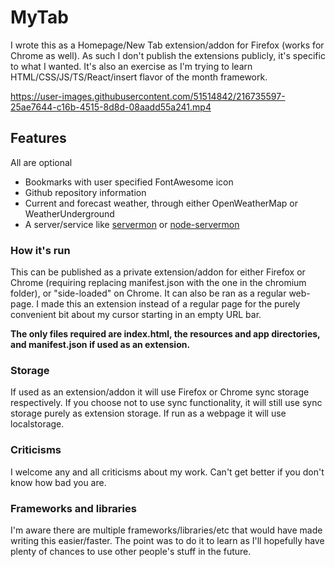 # MyTab

I wrote this as a Homepage/New Tab extension/addon for Firefox (works for Chrome as well). As such I don't publish the extensions publicly, it's specific to what I wanted. It's also an exercise as I'm trying to learn HTML/CSS/JS/TS/React/insert flavor of the month framework.

https://user-images.githubusercontent.com/51514842/216735597-25ae7644-c16b-4515-8d8d-08aadd55a241.mp4

## Features

All are optional

- Bookmarks with user specified FontAwesome icon
- Github repository information
- Current and forecast weather, through either OpenWeatherMap or WeatherUnderground
- A server/service like [servermon](https://github.com/jnines/servermon) or [node-servermon](https://github.com/jnines/node-servermon)

### How it's run

This can be published as a private extension/addon for either Firefox or Chrome (requiring replacing manifest.json with the one in the chromium folder), or "side-loaded" on Chrome. It can also be ran as a regular web-page. I made this an extension instead of a regular page for the purely convenient bit about my cursor starting in an empty URL bar.

**The only files required are index.html, the resources and app directories, and manifest.json if used as an extension.**

### Storage

If used as an extension/addon it will use Firefox or Chrome sync storage respectively. If you choose not to use sync functionality, it will still use sync storage purely as extension storage. If run as a webpage it will use localstorage.

### Criticisms

I welcome any and all criticisms about my work. Can't get better if you don't know how bad you are.

### Frameworks and libraries

I'm aware there are multiple frameworks/libraries/etc that would have made writing this easier/faster. The point was to do it to learn as I'll hopefully have plenty of chances to use other people's stuff in the future.
